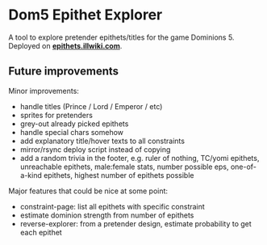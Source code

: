 # Dom5 Epithet Explorer

A tool to explore pretender epithets/titles for the game Dominions 5. Deployed on **[epithets.illwiki.com](https://epithets.illwiki.com)**.

## Future improvements

Minor improvements:
- handle titles (Prince / Lord / Emperor / etc)
- sprites for pretenders
- grey-out already picked epithets
- handle special chars somehow 
- add explanatory title/hover texts to all constraints
- mirror/rsync deploy script instead of copying
- add a random trivia in the footer, e.g. ruler of nothing, TC/yomi epithets, unreachable epithets, male:female stats, number possible eps, one-of-a-kind epithets, highest number of epithets possible


Major features that could be nice at some point:
- constraint-page: list all epithets with specific constraint
- estimate dominion strength from number of epithets
- reverse-explorer: from a pretender design, estimate probability to get each epithet 

